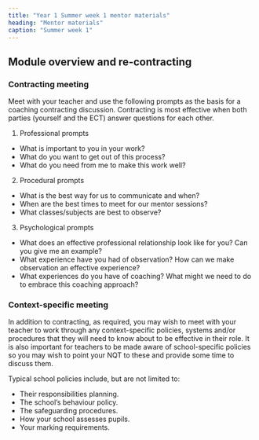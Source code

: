 ```yaml
---
title: "Year 1 Summer week 1 mentor materials"
heading: "Mentor materials"
caption: "Summer week 1"
---
```



## Module overview and re-contracting

### Contracting meeting

Meet with your teacher and use the following prompts as the basis for a coaching contracting discussion. Contracting is most effective when both parties (yourself and the ECT) answer questions for each other.

1. Professional prompts

- What is important to you in your work?
- What do you want to get out of this process?
- What do you need from me to make this work well?

2. Procedural prompts

- What is the best way for us to communicate and when?
- When are the best times to meet for our mentor sessions?
- What classes/subjects are best to observe?

3. Psychological prompts

- What does an effective professional relationship look like for you? Can you give me an example?
- What experience have you had of observation? How can we make observation an effective experience?
- What experiences do you have of coaching? What might we need to do to embrace this coaching approach?

### Context-specific meeting

In addition to contracting, as required, you may wish to meet with your teacher to work through any context-specific policies, systems and/or procedures that they will need to know about to be effective in their role. It is also important for teachers to be made aware of school-specific policies so you may wish to point your NQT to these and provide some time to discuss them.

Typical school policies include, but are not limited to:

- Their responsibilities planning.
- The school’s behaviour policy.
- The safeguarding procedures.
- How your school assesses pupils.
- Your marking requirements.

